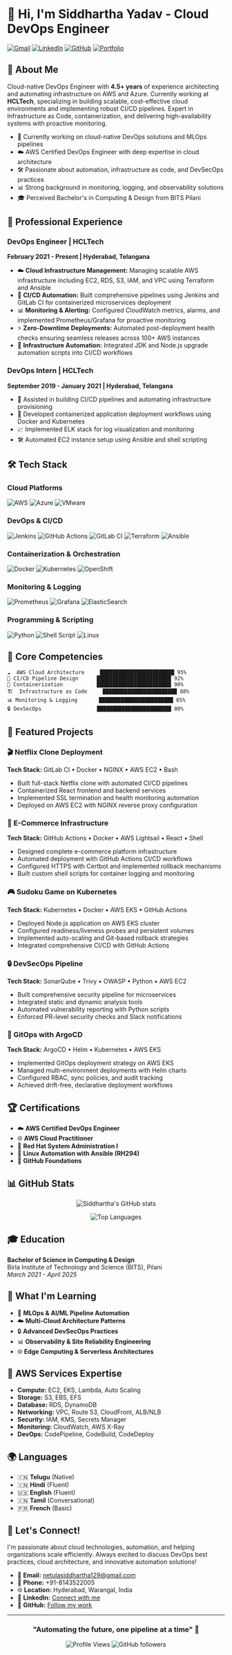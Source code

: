 # 👋 Hi, I'm Siddhartha Yadav - Cloud DevOps Engineer

[![Gmail](https://img.shields.io/badge/Gmail-D14836?style=for-the-badge&logo=gmail&logoColor=white)](mailto:netulasiddhartha129@gmail.com)
[![LinkedIn](https://img.shields.io/badge/LinkedIn-0077B5?style=for-the-badge&logo=linkedin&logoColor=white)](https://linkedin.com/in/netula-siddhartha-yadav-8b58851a6/)
[![GitHub](https://img.shields.io/badge/GitHub-100000?style=for-the-badge&logo=github&logoColor=white)](https://github.com/siddhartha-svg)
[![Portfolio](https://img.shields.io/badge/Portfolio-FF5722?style=for-the-badge&logo=todoist&logoColor=white)](https://yourportfolio.com)

## 🚀 About Me

Cloud-native DevOps Engineer with **4.5+ years** of experience architecting and automating infrastructure on AWS and Azure. Currently working at **HCLTech**, specializing in building scalable, cost-effective cloud environments and implementing robust CI/CD pipelines. Expert in Infrastructure as Code, containerization, and delivering high-availability systems with proactive monitoring.

- 🔭 Currently working on cloud-native DevOps solutions and MLOps pipelines
- ☁️ AWS Certified DevOps Engineer with deep expertise in cloud architecture
- 🛠️ Passionate about automation, infrastructure as code, and DevSecOps practices
- 📊 Strong background in monitoring, logging, and observability solutions
- 🎓 Perceived Bachelor's in Computing & Design from BITS Pilani

## 💼 Professional Experience

### DevOps Engineer | HCLTech
**February 2021 - Present | Hyderabad, Telangana**

- ☁️ **Cloud Infrastructure Management:** Managing scalable AWS infrastructure including EC2, RDS, S3, IAM, and VPC using Terraform and Ansible
- 🔄 **CI/CD Automation:** Built comprehensive pipelines using Jenkins and GitLab CI for containerized microservices deployment
- 📊 **Monitoring & Alerting:** Configured CloudWatch metrics, alarms, and implemented Prometheus/Grafana for proactive monitoring
- ⚡ **Zero-Downtime Deployments:** Automated post-deployment health checks ensuring seamless releases across 100+ AWS instances
- 🔧 **Infrastructure Automation:** Integrated JDK and Node.js upgrade automation scripts into CI/CD workflows

### DevOps Intern | HCLTech
**September 2019 - January 2021 | Hyderabad, Telangana**

- 🚀 Assisted in building CI/CD pipelines and automating infrastructure provisioning
- 🐳 Developed containerized application deployment workflows using Docker and Kubernetes
- 📈 Implemented ELK stack for log visualization and monitoring
- 🛠️ Automated EC2 instance setup using Ansible and shell scripting

## 🛠️ Tech Stack

### Cloud Platforms
![AWS](https://img.shields.io/badge/AWS-%23FF9900.svg?style=for-the-badge&logo=amazon-aws&logoColor=white)
![Azure](https://img.shields.io/badge/azure-%230072C6.svg?style=for-the-badge&logo=microsoftazure&logoColor=white)
![VMware](https://img.shields.io/badge/VMware-607078?style=for-the-badge&logo=vmware&logoColor=white)

### DevOps & CI/CD
![Jenkins](https://img.shields.io/badge/jenkins-%232C5263.svg?style=for-the-badge&logo=jenkins&logoColor=white)
![GitHub Actions](https://img.shields.io/badge/github%20actions-%232671E5.svg?style=for-the-badge&logo=githubactions&logoColor=white)
![GitLab CI](https://img.shields.io/badge/gitlab%20ci-%23181717.svg?style=for-the-badge&logo=gitlab&logoColor=white)
![Terraform](https://img.shields.io/badge/terraform-%235835CC.svg?style=for-the-badge&logo=terraform&logoColor=white)
![Ansible](https://img.shields.io/badge/ansible-%231A1918.svg?style=for-the-badge&logo=ansible&logoColor=white)

### Containerization & Orchestration
![Docker](https://img.shields.io/badge/docker-%230db7ed.svg?style=for-the-badge&logo=docker&logoColor=white)
![Kubernetes](https://img.shields.io/badge/kubernetes-%23326ce5.svg?style=for-the-badge&logo=kubernetes&logoColor=white)
![OpenShift](https://img.shields.io/badge/OpenShift-EE0000?style=for-the-badge&logo=redhatopenshift&logoColor=white)

### Monitoring & Logging
![Prometheus](https://img.shields.io/badge/Prometheus-E6522C?style=for-the-badge&logo=Prometheus&logoColor=white)
![Grafana](https://img.shields.io/badge/grafana-%23F46800.svg?style=for-the-badge&logo=grafana&logoColor=white)
![ElasticSearch](https://img.shields.io/badge/-ElasticSearch-005571?style=for-the-badge&logo=elasticsearch)

### Programming & Scripting
![Python](https://img.shields.io/badge/python-3670A0?style=for-the-badge&logo=python&logoColor=ffdd54)
![Shell Script](https://img.shields.io/badge/shell_script-%23121011.svg?style=for-the-badge&logo=gnu-bash&logoColor=white)
![Linux](https://img.shields.io/badge/Linux-FCC624?style=for-the-badge&logo=linux&logoColor=black)

## 🎯 Core Competencies

```
☁️  AWS Cloud Architecture     ████████████████████████ 95%
🔄 CI/CD Pipeline Design      ████████████████████████ 92%
🐳 Containerization           ████████████████████████ 90%
🏗️  Infrastructure as Code     ████████████████████████ 88%
📊 Monitoring & Logging       ████████████████████████ 85%
🔒 DevSecOps                  ████████████████████████ 80%
```

## 🌟 Featured Projects

### 🎬 Netflix Clone Deployment
**Tech Stack:** GitLab CI • Docker • NGINX • AWS EC2 • Bash
- Built full-stack Netflix clone with automated CI/CD pipelines
- Containerized React frontend and backend services
- Implemented SSL termination and health monitoring automation
- Deployed on AWS EC2 with NGINX reverse proxy configuration

### 🛒 E-Commerce Infrastructure
**Tech Stack:** GitHub Actions • Docker • AWS Lightsail • React • Shell
- Designed complete e-commerce platform infrastructure
- Automated deployment with GitHub Actions CI/CD workflows
- Configured HTTPS with Certbot and implemented rollback mechanisms
- Built custom shell scripts for container logging and monitoring

### 🎮 Sudoku Game on Kubernetes
**Tech Stack:** Kubernetes • Docker • AWS EKS • GitHub Actions
- Deployed Node.js application on AWS EKS cluster
- Configured readiness/liveness probes and persistent volumes
- Implemented auto-scaling and Git-based rollback strategies
- Integrated comprehensive CI/CD with GitHub Actions

### 🔒 DevSecOps Pipeline
**Tech Stack:** SonarQube • Trivy • OWASP • Python • AWS EC2
- Built comprehensive security pipeline for microservices
- Integrated static and dynamic analysis tools
- Automated vulnerability reporting with Python scripts
- Enforced PR-level security checks and Slack notifications

### 🔄 GitOps with ArgoCD
**Tech Stack:** ArgoCD • Helm • Kubernetes • AWS EKS
- Implemented GitOps deployment strategy on AWS EKS
- Managed multi-environment deployments with Helm charts
- Configured RBAC, sync policies, and audit tracking
- Achieved drift-free, declarative deployment workflows

## 🏆 Certifications

- ☁️ **AWS Certified DevOps Engineer**
- 🌐 **AWS Cloud Practitioner**
- 🐧 **Red Hat System Administration I**
- 🔧 **Linux Automation with Ansible (RH294)**
- 🐙 **GitHub Foundations**

## 📊 GitHub Stats

<div align="center">
  
![Siddhartha's GitHub stats](https://github-readme-stats.vercel.app/api?username=siddhartha-svg&show_icons=true&theme=radical&hide_border=true&include_all_commits=true&count_private=true)

![Top Languages](https://github-readme-stats.vercel.app/api/top-langs/?username=siddhartha-svg&layout=compact&theme=radical&hide_border=true)

</div>

## 🎓 Education

**Bachelor of Science in Computing & Design**  
Birla Institute of Technology and Science (BITS), Pilani  
*March 2021 - April 2025*

## 🌱 What I'm Learning

- 🤖 **MLOps & AI/ML Pipeline Automation**
- ☁️ **Multi-Cloud Architecture Patterns**
- 🔒 **Advanced DevSecOps Practices**
- 📊 **Observability & Site Reliability Engineering**
- 🌐 **Edge Computing & Serverless Architectures**

## 💼 AWS Services Expertise

- **Compute:** EC2, EKS, Lambda, Auto Scaling
- **Storage:** S3, EBS, EFS
- **Database:** RDS, DynamoDB
- **Networking:** VPC, Route 53, CloudFront, ALB/NLB
- **Security:** IAM, KMS, Secrets Manager
- **Monitoring:** CloudWatch, AWS X-Ray
- **DevOps:** CodePipeline, CodeBuild, CodeDeploy

## 🌍 Languages

- 🇮🇳 **Telugu** (Native)
- 🇮🇳 **Hindi** (Fluent)
- 🇺🇸 **English** (Fluent)
- 🇮🇳 **Tamil** (Conversational)
- 🇫🇷 **French** (Basic)

## 💬 Let's Connect!

I'm passionate about cloud technologies, automation, and helping organizations scale efficiently. Always excited to discuss DevOps best practices, cloud architecture, and innovative automation solutions!

- 📧 **Email:** [netulasiddhartha129@gmail.com](mailto:netulasiddhartha129@gmail.com)
- 📱 **Phone:** +91-8143522005
- 🌐 **Location:** Hyderabad, Warangal, India
- 💼 **LinkedIn:** [Connect with me](https://linkedin.com/in/netula-siddhartha-yadav-8b58851a6/)
- 🐙 **GitHub:** [Follow my work](https://github.com/siddhartha-svg)

---

<div align="center">
  
### "Automating the future, one pipeline at a time" 🚀

![Profile Views](https://komarev.com/ghpvc/?username=siddhartha-svg&color=brightgreen&style=flat-square)
![GitHub followers](https://img.shields.io/github/followers/siddhartha-svg?style=social)

</div>
